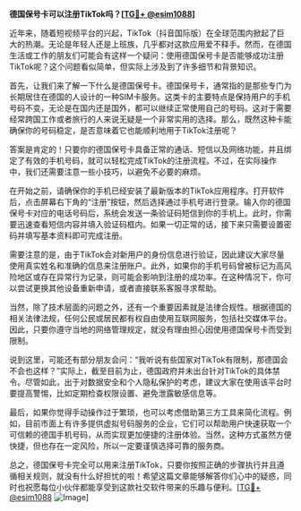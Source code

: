 **德国保号卡可以注册TikTok吗？[[TG💪+ @esim1088](https://t.me/s/esim1088)]**

近年来，随着短视频平台的兴起，TikTok（抖音国际版）在全球范围内掀起了巨大的热潮。无论是年轻人还是上班族，几乎都对这款应用爱不释手。然而，在德国生活或工作的朋友们可能会有这样一个疑问：使用德国保号卡是否能够成功注册TikTok呢？这个问题看似简单，但实际上涉及到了许多细节和背景知识。

首先，让我们来了解一下什么是德国保号卡。德国保号卡，通常指的是那些专门为长期居住在德国的人设计的一种SIM卡服务。这类卡的主要特点是保持用户的手机号码不变，无论是在国内还是国外，都可以继续正常使用自己的号码。这对于需要经常跨国工作或者旅行的人来说无疑是一个非常实用的选择。那么，既然这种卡能确保你的号码稳定，是否意味着它也能顺利地用于TikTok注册呢？

答案是肯定的！只要你的德国保号卡具备正常的通话、短信以及网络功能，并且绑定了有效的手机号码，就可以轻松完成TikTok的注册流程。不过，在实际操作中，我们还需要注意一些小技巧，以避免不必要的麻烦。

在开始之前，请确保你的手机已经安装了最新版本的TikTok应用程序。打开软件后，点击屏幕右下角的“注册”按钮，然后选择通过手机号进行登录。输入你的德国保号卡对应的电话号码后，系统会发送一条验证码短信到你的手机上。此时，你需要迅速查看短信内容并填入验证码框内。如果一切正常的话，接下来只需要设置密码并填写基本资料即可完成注册。

需要注意的是，由于TikTok会对新用户的身份信息进行验证，因此建议大家尽量使用真实姓名和准确的信息来注册账户。此外，如果你的手机号码曾被标记为高风险地区或存在异常行为记录，则可能会影响到注册的成功率。在这种情况下，你可以尝试更换其他设备重新申请，或者直接联系客服寻求帮助。

当然，除了技术层面的问题之外，还有一个重要因素就是法律合规性。根据德国的相关法律法规，任何公民或居民都有权自由使用互联网服务，包括社交媒体平台。因此，只要你遵守当地的网络管理规定，就没有理由担心因使用德国保号卡而受到限制。

说到这里，可能还有部分朋友会问：“我听说有些国家对TikTok有限制，那德国会不会也这样？”实际上，截至目前为止，德国政府并未出台针对TikTok的具体禁令。尽管如此，出于对数据安全和个人隐私保护的考虑，建议大家在使用该平台时要提高警惕，比如定期检查权限设置、避免泄露敏感信息等。

最后，如果你觉得手动操作过于繁琐，也可以考虑借助第三方工具来简化流程。例如，目前市面上有许多提供虚拟号码服务的企业，它们可以帮助用户快速获取一个可信赖的德国手机号码，从而实现更加便捷的注册体验。当然，这种方式虽然方便快捷，但也存在一定风险，所以一定要谨慎选择可靠的服务商。

总之，德国保号卡完全可以用来注册TikTok，只要你按照正确的步骤执行并且遵循相关规则，就没有什么好担忧的啦！希望这篇文章能够解答你们心中的疑惑，同时也祝愿每位小伙伴都能享受到这款社交软件带来的乐趣与便利。[[TG💪+ @esim1088](https://t.me/s/esim1088) ![Image](https://i.postimg.cc/4NQfJmqS/Snipaste-2025-05-13-00-14-12.png)]